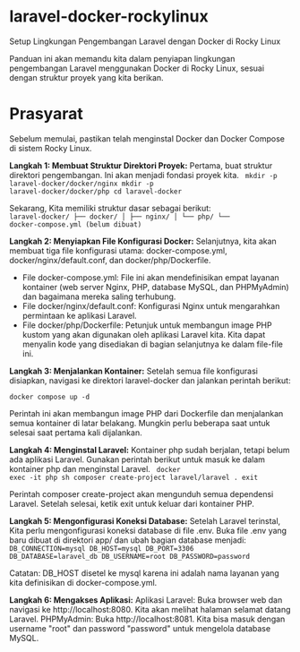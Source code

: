 # laravel-docker-rockylinux
Setup Lingkungan Pengembangan Laravel dengan Docker di Rocky Linux

Panduan ini akan memandu kita dalam penyiapan lingkungan pengembangan Laravel menggunakan Docker di Rocky Linux, sesuai dengan struktur proyek yang kita berikan.

# Prasyarat
Sebelum memulai, pastikan telah menginstal Docker dan Docker Compose di sistem Rocky Linux.

**Langkah 1: Membuat Struktur Direktori Proyek:**
Pertama, buat struktur direktori pengembangan. Ini akan menjadi fondasi proyek kita.
<code>
mkdir -p laravel-docker/docker/nginx
mkdir -p laravel-docker/docker/php
cd laravel-docker
</code>

Sekarang, Kita memiliki struktur dasar sebagai berikut:
<code>
laravel-docker/
├── docker/
│   ├── nginx/
│   └── php/
└── docker-compose.yml (belum dibuat)
</code>

**Langkah 2: Menyiapkan File Konfigurasi Docker:**
Selanjutnya, kita akan membuat tiga file konfigurasi utama: docker-compose.yml, docker/nginx/default.conf, dan docker/php/Dockerfile. 
- File docker-compose.yml: File ini akan mendefinisikan empat layanan kontainer (web server Nginx, PHP, database MySQL, dan PHPMyAdmin) dan bagaimana mereka saling terhubung. 
- File docker/nginx/default.conf: Konfigurasi Nginx untuk mengarahkan permintaan ke aplikasi Laravel.
- File docker/php/Dockerfile: Petunjuk untuk membangun image PHP kustom yang akan digunakan oleh aplikasi Laravel kita.
Kita dapat menyalin kode yang disediakan di bagian selanjutnya ke dalam file-file ini.

**Langkah 3: Menjalankan Kontainer:**
Setelah semua file konfigurasi disiapkan, navigasi ke direktori laravel-docker dan jalankan perintah berikut:

<code>docker compose up -d</code>

Perintah ini akan membangun image PHP dari Dockerfile dan menjalankan semua kontainer di latar belakang. Mungkin perlu beberapa saat untuk selesai saat pertama kali dijalankan.

**Langkah 4: Menginstal Laravel:**
Kontainer php sudah berjalan, tetapi belum ada aplikasi Laravel. Gunakan perintah berikut untuk masuk ke dalam kontainer php dan menginstal Laravel.
<code>
docker exec -it php sh
composer create-project laravel/laravel .
exit
</code>

Perintah composer create-project akan mengunduh semua dependensi Laravel. Setelah selesai, ketik exit untuk keluar dari kontainer PHP.

**Langkah 5: Mengonfigurasi Koneksi Database:**
Setelah Laravel terinstal, Kita perlu mengonfigurasi koneksi database di file .env. Buka file .env yang baru dibuat di direktori app/ dan ubah bagian database menjadi:
<code>
DB_CONNECTION=mysql
DB_HOST=mysql
DB_PORT=3306
DB_DATABASE=laravel_db
DB_USERNAME=root
DB_PASSWORD=password
</code>

Catatan: DB_HOST disetel ke mysql karena ini adalah nama layanan yang kita definisikan di docker-compose.yml.

**Langkah 6: Mengakses Aplikasi:**
Aplikasi Laravel: Buka browser web dan navigasi ke http://localhost:8080. Kita akan melihat halaman selamat datang Laravel.
PHPMyAdmin: Buka http://localhost:8081. Kita bisa masuk dengan username "root" dan password "password" untuk mengelola database MySQL.
